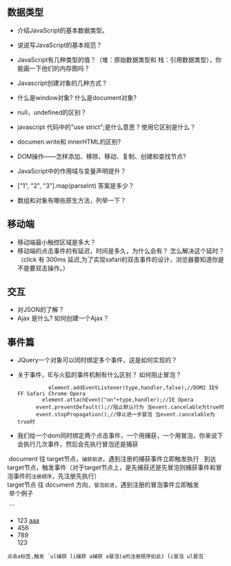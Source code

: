 ## 数据类型
* 介绍JavaScript的基本数据类型。
* 说说写JavaScript的基本规范？
* JavaScript有几种类型的值？（堆：原始数据类型和 栈：引用数据类型），你能画一下他们的内存图吗？
* Javascript创建对象的几种方式？
* 什么是window对象? 什么是document对象?
* null，undefined的区别？
* javascript 代码中的"use strict";是什么意思 ? 使用它区别是什么？
* documen.write和 innerHTML的区别?
* DOM操作——怎样添加、移除、移动、复制、创建和查找节点?
* JavaScript中的作用域与变量声明提升？

* ["1", "2", "3"].map(parseInt) 答案是多少？
* 数组和对象有哪些原生方法，列举一下？

## 移动端  
* 移动端最小触控区域是多大？
* 移动端的点击事件的有延迟，时间是多久，为什么会有？ 怎么解决这个延时？（click 有 300ms 延迟,为了实现safari的双击事件的设计，浏览器要知道你是不是要双击操作。）

## 交互  
   * 对JSON的了解？  
   * Ajax 是什么? 如何创建一个Ajax？  
## 事件篇  
* JQuery一个对象可以同时绑定多个事件，这是如何实现的？ 
* 关于事件，IE与火狐的事件机制有什么区别？ 如何阻止冒泡？  

  ```  
    		element.addEventListener(type,handler,false);//DOM2 IE9 FF Safari Chrome Opera
    	  element.attachEvent("on"+type,handler);//IE Opera 
        event.preventDefault();//阻止默认行为 当event.cancelable为true时
        event.stopPropagation();//停止进一步冒泡 当event.cancelable为true时
  ```  
  
  
  
* 我们给一个dom同时绑定两个点击事件，一个用捕获，一个用冒泡，你来说下会执行几次事件，然后会先执行冒泡还是捕获    

  document 往 target节点，`捕获前进`，遇到注册的捕获事件立即触发执行  
  到达target节点，触发事件（对于target节点上，是先捕获还是先冒泡则捕获事件和冒泡事件的`注册顺序`，先注册先执行）  
  target节点 往 document 方向，`冒泡前进`，遇到注册的冒泡事件立即触发  
  举个例子  
  
  ```   
  <ul id="ul">
        <li id="li">
        123
        <a href="#" id="a">aaa</a>
        </li>
        <li>456</li>
        <li>789</li>
        123
  </ul>  
  
  ```  
 点击a标签,触发 `ul捕获 li捕获 a捕获 a冒泡(a的注册顺序如此) li冒泡 ul冒泡`    
 
 
 
 
  
  
  
